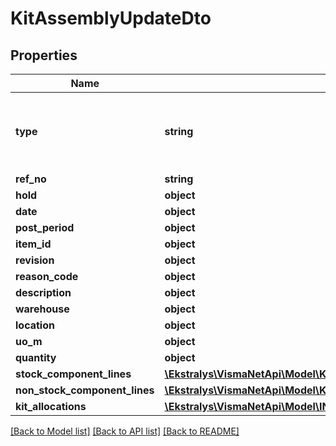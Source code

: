 # KitAssemblyUpdateDto

## Properties
Name | Type | Description | Notes
------------ | ------------- | ------------- | -------------
**type** | **string** | Type, possible values: P - Production, D - Disassembly | [optional] 
**ref_no** | **string** |  | [optional] 
**hold** | **object** |  | [optional] 
**date** | **object** |  | [optional] 
**post_period** | **object** |  | [optional] 
**item_id** | **object** |  | [optional] 
**revision** | **object** |  | [optional] 
**reason_code** | **object** |  | [optional] 
**description** | **object** |  | [optional] 
**warehouse** | **object** |  | [optional] 
**location** | **object** |  | [optional] 
**uo_m** | **object** |  | [optional] 
**quantity** | **object** |  | [optional] 
**stock_component_lines** | [**\Ekstralys\VismaNetApi\Model\KitAssemblyStockComponentsUpdateDto[]**](KitAssemblyStockComponentsUpdateDto.md) |  | [optional] 
**non_stock_component_lines** | [**\Ekstralys\VismaNetApi\Model\KitAssemblyNonStockComponentsUpdateDto[]**](KitAssemblyNonStockComponentsUpdateDto.md) |  | [optional] 
**kit_allocations** | [**\Ekstralys\VismaNetApi\Model\INAllocationsUpdateDto[]**](INAllocationsUpdateDto.md) |  | [optional] 

[[Back to Model list]](../README.md#documentation-for-models) [[Back to API list]](../README.md#documentation-for-api-endpoints) [[Back to README]](../README.md)


